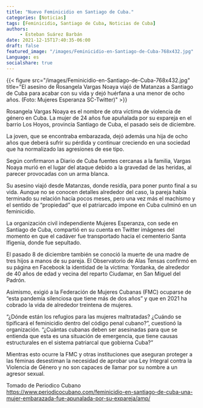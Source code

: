 ```yaml
---
title: "Nuevo Feminicidio en Santiago de Cuba."
categories: [Noticias]
tags: [Feminicidio, Santiago de Cuba, Noticias de Cuba]
authors: 
     - Esteban Suárez Barbán
date: 2021-12-15T17:40:35-06:00
draft: false
featured_image: "/images/Feminicidio-en-Santiago-de-Cuba-768x432.jpg"
Language: es
socialshare: true
---
```

{{< figure src="/images/Feminicidio-en-Santiago-de-Cuba-768x432.jpg" title="El asesino de Rosangela Vargas Noaya viajó de Matanzas a Santiago de Cuba para acabar con su vida y dejó huérfana a una menor de ocho años. (Foto: Mujeres Esperanza SC-Twitter)" >}}

Rosangela Vargas Noaya es el nombre de otra víctima de violencia de género en Cuba. La mujer de 24 años fue apuñalada por su expareja en el barrio Los Hoyos, provincia Santiago de Cuba, el pasado seis de diciembre.

La joven, que se encontraba embarazada, dejó además una hija de ocho años que deberá sufrir su pérdida y continuar creciendo en una sociedad que ha normalizado las agresiones de ese tipo.

Según confirmaron a Diario de Cuba fuentes cercanas a la familia, Vargas Noaya murió en el lugar del ataque debido a la gravedad de las heridas, al parecer provocadas con un arma blanca.

Su asesino viajó desde Matanzas, donde residía, para poner punto final a su vida. Aunque no se conocen detalles alrededor del caso, la pareja había terminado su relación hacía pocos meses, pero una vez más el machismo y el sentido de “propiedad” que el patriarcado impone en Cuba culminó en un feminicidio.

La organización civil independiente Mujeres Esperanza, con sede en Santiago de Cuba, compartió en su cuenta en Twitter imágenes del momento en que el cadáver fue transportado hacia el cementerio Santa Ifigenia, donde fue sepultado.

El pasado 8 de diciembre también se conoció la muerte de una madre de tres hijos a manos de su pareja. El Observatorio de Alas Tensas confirmó en su página en Facebook la identidad de la víctima: Yordanka, de alrededor de 40 años de edad y vecina del reparto Ciudamar, en San Miguel del Padrón.

Asimismo, exigió a la Federación de Mujeres Cubanas (FMC) ocuparse de “esta pandemia silenciosa que tiene más de dos años” y que en 2021 ha cobrado la vida de alrededor treintena de mujeres.

“¿Dónde están los refugios para las mujeres maltratadas? ¿Cuándo se tipificará el feminicidio dentro del código penal cubano?”, cuestionó la organización. “¿Cuántas cubanas deben ser asesinadas para que se entienda que esta es una situación de emergencia, que tiene causas estructurales en el sistema patriarcal que gobierna Cuba?”

Mientras esto ocurre la FMC y otras instituciones que aseguran proteger a las féminas desestiman la necesidad de aprobar una Ley Integral contra la Violencia de Género y no son capaces de llamar por su nombre a un agresor sexual.

Tomado de Periodico Cubano 
https://www.periodicocubano.com/feminicidio-en-santiago-de-cuba-una-mujer-embarazada-fue-apunalada-por-su-expareja/amp/

